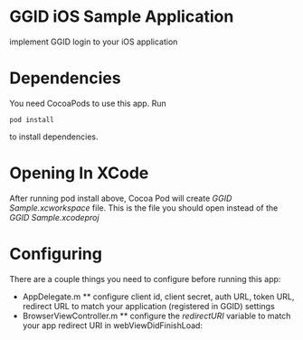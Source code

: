 # GGID iOS Sample Application
implement GGID login to your iOS application

Dependencies
============
You need CocoaPods to use this app. Run

    pod install
  
to install dependencies.

Opening In XCode
================
After running pod install above, Cocoa Pod will create _GGID Sample.xcworkspace_ file. This is the file you should open instead 
of the _GGID Sample.xcodeproj_

Configuring
===========
There are a couple things you need to configure before running this app:
* AppDelegate.m
** configure client id, client secret, auth URL, token URL, redirect URL to match your application (registered in GGID) settings
* BrowserViewController.m
** configure the _redirectURI_ variable to match your app redirect URI in webViewDidFinishLoad:
